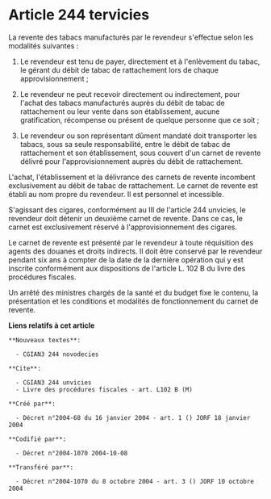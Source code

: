 # Article 244 tervicies

La revente des tabacs manufacturés par le revendeur s'effectue selon les modalités suivantes :

1. Le revendeur est tenu de payer, directement et à l'enlèvement du tabac, le gérant du débit de tabac de rattachement lors
de chaque approvisionnement ;

2. Le revendeur ne peut recevoir directement ou indirectement, pour l'achat des tabacs manufacturés auprès du débit de tabac
de rattachement ou leur vente dans son établissement, aucune gratification, récompense ou présent de quelque personne que ce
soit ;

3. Le revendeur ou son représentant dûment mandaté doit transporter les tabacs, sous sa seule responsabilité, entre le débit
de tabac de rattachement et son établissement, sous couvert d'un carnet de revente délivré pour l'approvisionnement auprès du
débit de rattachement.

L'achat, l'établissement et la délivrance des carnets de revente incombent exclusivement au débit de tabac de rattachement.
Le carnet de revente est établi au nom propre du revendeur. Il est personnel et incessible.

S'agissant des cigares, conformément au III de l'article 244 unvicies, le revendeur doit détenir un deuxième carnet de
revente. Dans ce cas, le carnet est exclusivement réservé à l'approvisionnement des cigares.

Le carnet de revente est présenté par le revendeur à toute réquisition des agents des douanes et droits indirects. Il doit
être conservé par le revendeur pendant six ans à compter de la date de la dernière opération qui y est inscrite conformément
aux dispositions de l'article L. 102 B du livre des procédures fiscales.

Un arrêté des ministres chargés de la santé et du budget fixe le contenu, la présentation et les conditions et modalités de
fonctionnement du carnet de revente.

**Liens relatifs à cet article**

	**Nouveaux textes**:

	  - CGIAN3 244 novodecies

	**Cite**:

	  - CGIAN3 244 unvicies
	  - Livre des procédures fiscales - art. L102 B (M)

	**Créé par**:

	  - Décret n°2004-68 du 16 janvier 2004 - art. 1 () JORF 18 janvier 2004

	**Codifié par**:

	  - Décret n°2004-1070 2004-10-08

	**Transféré par**:

	  - Décret n°2004-1070 du 8 octobre 2004 - art. 3 () JORF 10 octobre 2004
